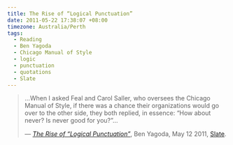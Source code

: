 ```yaml
---
title: The Rise of “Logical Punctuation”
date: 2011-05-22 17:38:07 +08:00
timezone: Australia/Perth
tags:
  - Reading
  - Ben Yagoda
  - Chicago Manual of Style
  - logic
  - punctuation
  - quotations
  - Slate
---
```

<blockquote cite="http://www.slate.com/id/2293056/pagenum/all">
  <p>
    …When I asked Feal and Carol Saller, who oversees the Chicago Manual of Style, if there was a chance their organizations would go over to the other side, they both replied, in essence: “How about never? Is never good for you?”…
  </p>
  
  <p>
    — <a href="http://www.slate.com/id/2293056/pagenum/all"><em>The Rise of “Logical Punctuation”</em></a>, Ben Yagoda, May 12 2011, <a href="http://www.slate.com/">Slate</a>.
  </p>
</blockquote>
